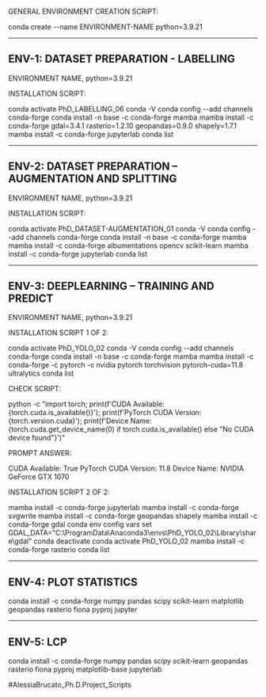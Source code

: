 GENERAL ENVIRONMENT CREATION SCRIPT:

conda create --name ENVIRONMENT-NAME python=3.9.21

--------------------------------------------------
ENV-1: DATASET PREPARATION - LABELLING
--------------------------------------------------

ENVIRONMENT NAME, python=3.9.21

INSTALLATION SCRIPT:

conda activate PhD_LABELLING_06
conda -V
conda config --add channels conda-forge
conda install -n base -c conda-forge mamba
mamba install -c conda-forge gdal=3.4.1 rasterio=1.2.10 geopandas=0.9.0 shapely=1.7.1
mamba install -c conda-forge jupyterlab
conda list

--------------------------------------------------
ENV-2: DATASET PREPARATION – AUGMENTATION AND SPLITTING
--------------------------------------------------

ENVIRONMENT NAME, python=3.9.21

INSTALLATION SCRIPT:

conda activate PhD_DATASET-AUGMENTATION_01
conda -V
conda config --add channels conda-forge
conda install -n base -c conda-forge mamba
mamba install -c conda-forge albumentations opencv scikit-learn
mamba install -c conda-forge jupyterlab
conda list

--------------------------------------------------
ENV-3: DEEPLEARNING – TRAINING AND PREDICT
--------------------------------------------------

ENVIRONMENT NAME, python=3.9.21

INSTALLATION SCRIPT 1 OF 2:

conda activate PhD_YOLO_02
conda -V
conda config --add channels conda-forge
conda install -n base -c conda-forge mamba
mamba install -c conda-forge -c pytorch -c nvidia pytorch torchvision pytorch-cuda=11.8 ultralytics
conda list

CHECK SCRIPT:

python -c "import torch; print(f'CUDA Available: {torch.cuda.is_available()}'); print(f'PyTorch CUDA Version: {torch.version.cuda}'); print(f'Device Name: {torch.cuda.get_device_name(0) if torch.cuda.is_available() else \"No CUDA device found\"}')"

PROMPT ANSWER:

CUDA Available: True
PyTorch CUDA Version: 11.8
Device Name: NVIDIA GeForce GTX 1070

INSTALLATION SCRIPT 2 OF 2:

mamba install -c conda-forge jupyterlab
mamba install -c conda-forge svgwrite
mamba install -c conda-forge geopandas shapely
mamba install -c conda-forge gdal
conda env config vars set GDAL_DATA="C:\ProgramData\Anaconda3\envs\PhD_YOLO_02\Library\share\gdal"
conda deactivate
conda activate PhD_YOLO_02
mamba install -c conda-forge rasterio
conda list

--------------------------------------------------
ENV-4: PLOT STATISTICS
--------------------------------------------------

conda install -c conda-forge numpy pandas scipy scikit-learn matplotlib geopandas rasterio fiona pyproj jupyter

--------------------------------------------------
ENV-5: LCP
--------------------------------------------------

conda install -c conda-forge numpy pandas scipy scikit-learn geopandas rasterio fiona pyproj matplotlib-base jupyterlab







#AlessiaBrucato_Ph.D.Project_Scripts

